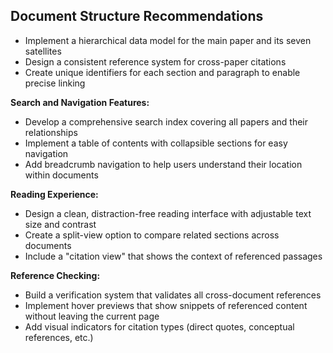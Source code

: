## Document Structure Recommendations

- Implement a hierarchical data model for the main paper and its seven satellites
- Design a consistent reference system for cross-paper citations
- Create unique identifiers for each section and paragraph to enable precise linking

**Search and Navigation Features:**

- Develop a comprehensive search index covering all papers and their relationships
- Implement a table of contents with collapsible sections for easy navigation
- Add breadcrumb navigation to help users understand their location within documents

**Reading Experience:**

- Design a clean, distraction-free reading interface with adjustable text size and contrast
- Create a split-view option to compare related sections across documents
- Include a "citation view" that shows the context of referenced passages

**Reference Checking:**

- Build a verification system that validates all cross-document references
- Implement hover previews that show snippets of referenced content without leaving the current page
- Add visual indicators for citation types (direct quotes, conceptual references, etc.)


